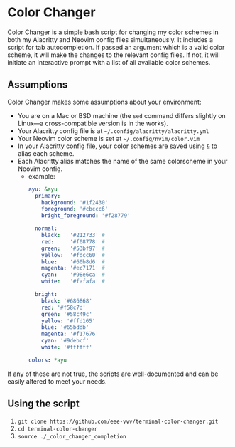 # Color Changer

Color Changer is a simple bash script for changing my color schemes in both my Alacritty and Neovim config files simultaneously. It includes a script for tab autocompletion. If passed an argument which is a valid color scheme, it will make the changes to the relevant config files. If not, it will initiate an interactive prompt with a list of all available color schemes.

## Assumptions

Color Changer makes some assumptions about your environment:

- You are on a Mac or BSD machine (the `sed` command differs slightly on Linux—a cross-compatible version is in the works).
- Your Alacritty config file is at `~/.config/alacritty/alacritty.yml`
- Your Neovim color scheme is set at `~/.config/nvim/color.vim`
- In your Alacritty config file, your color schemes are saved using `&` to alias each scheme.
- Each Alacritty alias matches the name of the same colorscheme in your Neovim config.
  - example:
    ```yml
    ayu: &ayu
      primary:
        background: '#1f2430'
        foreground: '#cbccc6'
        bright_foreground: '#f28779'

      normal:
        black:   '#212733' #
        red:     '#f08778' #
        green:   '#53bf97' #
        yellow:  '#fdcc60' #
        blue:    '#60b8d6' # 
        magenta: '#ec7171' #
        cyan:    '#98e6ca' #
        white:   '#fafafa' #

      bright:
        black: '#686868'
        red: '#f58c7d'
        green: '#58c49c'
        yellow: '#ffd165'
        blue: '#65bddb'
        magenta: '#f17676'
        cyan: '#9debcf'
        white: '#ffffff'

    colors: *ayu
    ```

If any of these are not true, the scripts are well-documented and can be easily altered to meet your needs.

## Using the script

1. `git clone https://github.com/eee-vvv/terminal-color-changer.git`
2. `cd terminal-color-changer`
4. `source ./_color_changer_completion`
